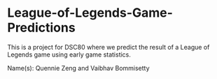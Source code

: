 # League-of-Legends-Game-Predictions

This is a project for DSC80 where we predict the result of a League of Legends game using early game statistics. 

Name(s): Quennie Zeng and Vaibhav Bommisetty
